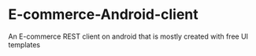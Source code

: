 # E-commerce-Android-client
An E-commerce REST client on android that is mostly created with free UI templates
